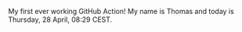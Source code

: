 My first ever working GitHub Action!
My name is Thomas and today is Thursday, 28 April, 08:29 CEST. 
